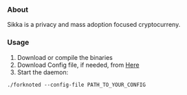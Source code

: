 ### About
Sikka is a privacy and mass adoption focused cryptocurreny.


### Usage
1. Download or compile the binaries
2. Download Config file, if needed, from [Here](http://getsikka.org/wp-content/uploads/2017/09/sikka.conf)
3. Start the daemon:
```
./forknoted --config-file PATH_TO_YOUR_CONFIG
```


